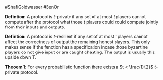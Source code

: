 #ShafiGoldwasser
#BenOr

**Defintion:**
A protocol is $t$-private if any set of at most $t$ players cannot compute after the protocol what those $t$ players could could compute jointly from their inputs and outputs.

**Defintion:**
A protocol is $t$-resilient if any set of at most $t$ players cannot affect the correctness of output the remaining honest players. This only makes sense if the function has a specification incase those byzantine players do not give input or are caught cheating. The output is usually this upside down T.


**Theoem 1**:
For every probabilistic function there exists a $t < \frac{1}{2}$ $t$-private protocol. 

